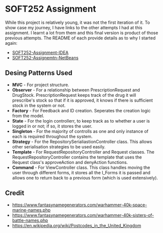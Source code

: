 # SOFT252 Assignment

While this project is relatively young, it was not the first iteration of it. To show case my journey, I have links to the other attempts I had at this assignment. I learnt a lot from them and this final version is product of those previous attempts. The README of each provide details as to why I started again:
* [SOFT252-Assignment-IDEA](https://github.com/BarkerDevelopment/SOFT252-Assignment-IDEA)
* [SOFT252-Assignemtn-NetBeans](https://github.com/BarkerDevelopment/SOFT252-Assignment-NetBeans)

## Desing Patterns Used
* **MVC** - For project structure.
* **Observer** - For a relationship between PrescriptionRequest and DrugStock. PrescriptionRequest keeps track of the drug it will prescribe's stock so that if it is approved, it knows if there is sufficient stock in the system or not.
* **Factory** - For Feedback and ID creation. Seperates the creation logic from the model.
* **State** - For the login controllerr, to keep track as to whether a user is logged in or not; if so, it stores the user.
* **Singleton** - For the majority of controlls as one and only instance of each is required throughout the system.
* **Strategy** - For the RepositorySerialiastionController class. This allows other serialisation strategies to be used easily.
* **Template** - For RequestRepositoryController and Request classes. The RequestRepositoryController contains the template that uses the Request class's approveAction and denyAction functions.
* **Command** - For ViewController class. This class handles moving the user through different forms, it stores all the I_Forms it is passed and allows one to return back to a previous form (which is used extensively).

## Credit
* https://www.fantasynamegenerators.com/warhammer-40k-space-marine-names.php
* https://www.fantasynamegenerators.com/warhammer-40k-sisters-of-battle-names.php
* https://en.wikipedia.org/wiki/Postcodes_in_the_United_Kingdom

